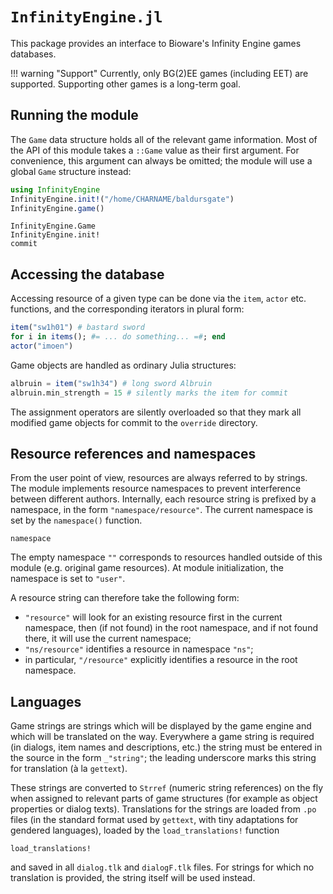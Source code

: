 # `InfinityEngine.jl`

This package provides an interface to Bioware's Infinity Engine games
databases.

!!! warning "Support"
    Currently, only BG(2)EE games (including EET) are supported.
    Supporting other games is a long-term goal.

## Running the module

The `Game` data structure holds all of the relevant game information.
Most of the API of this module takes a `::Game` value as their first
argument.
For convenience, this argument can always be omitted;
the module will use a global `Game` structure instead:
```julia
using InfinityEngine
InfinityEngine.init!("/home/CHARNAME/baldursgate")
InfinityEngine.game()
```
```@docs
InfinityEngine.Game
InfinityEngine.init!
commit
```

## Accessing the database

Accessing resource of a given type can be done via the `item`, `actor`
etc. functions, and the corresponding iterators in plural form:
```julia
item("sw1h01") # bastard sword
for i in items(); #= ... do something... =#; end
actor("imoen")
```

Game objects are handled as ordinary Julia structures:
```julia
albruin = item("sw1h34") # long sword Albruin
albruin.min_strength = 15 # silently marks the item for commit
```
The assignment operators are silently overloaded so that they mark
all modified game objects for commit to the `override` directory.


## Resource references and namespaces

From the user point of view, resources are always referred to by strings.
The module implements resource namespaces to prevent interference
between different authors.
Internally, each resource string is prefixed by a namespace,
in the form `"namespace/resource"`.
The current namespace is set by the `namespace()` function.
```@docs
namespace
```
The empty namespace `""` corresponds to resources handled
outside of this module (e.g. original game resources).
At module initialization, the namespace is set to `"user"`.

A resource string can therefore take the following form:
 - `"resource"` will look for an existing resource first in the current
   namespace, then (if not found) in the root namespace, and if not found
   there, it will use the current namespace;
 - `"ns/resource"` identifies a resource in namespace `"ns"`;
 - in particular, `"/resource"` explicitly identifies a resource in the
   root namespace.

## Languages

Game strings are strings which will be displayed by the game engine
and which will be translated on the way.
Everywhere a game string is required (in dialogs, item names and
descriptions, etc.) the string must be entered in the source
in the form `_"string"`; the leading underscore marks this string
for translation (à la `gettext`).

These strings are converted to `Strref` (numeric string references)
on the fly when assigned to relevant parts of game structures
(for example as object properties or dialog texts).
Translations for the strings are loaded from `.po` files
(in the standard format used by `gettext`, with tiny adaptations
for gendered languages), loaded by the `load_translations!` function
```@docs
load_translations!
```
and saved in all `dialog.tlk` and `dialogF.tlk` files.
For strings for which no translation is provided,
the string itself will be used instead.
